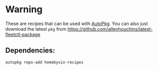 # Warning
These are recipes that can be used with [AutoPkg](https://github.com/autopkg/autopkg). You can also just download the latest `pkg` from https://github.com/allenhouchins/latest-fleetctl-package

## Dependencies:
`autopkg repo-add homebysix-recipes`
